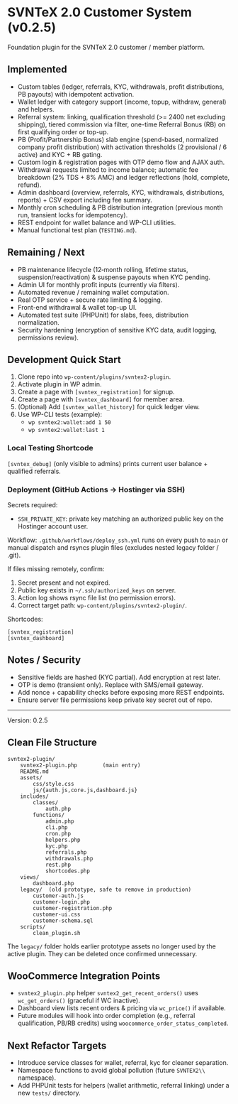 # SVNTeX 2.0 Customer System (v0.2.5)

Foundation plugin for the SVNTeX 2.0 customer / member platform.

## Implemented
* Custom tables (ledger, referrals, KYC, withdrawals, profit distributions, PB payouts) with idempotent activation.
* Wallet ledger with category support (income, topup, withdraw, general) and helpers.
* Referral system: linking, qualification threshold (>= 2400 net excluding shipping), tiered commission via filter, one-time Referral Bonus (RB) on first qualifying order or top-up.
* PB (Profit/Partnership Bonus) slab engine (spend-based, normalized company profit distribution) with activation thresholds (2 provisional / 6 active) and KYC + RB gating.
* Custom login & registration pages with OTP demo flow and AJAX auth.
* Withdrawal requests limited to income balance; automatic fee breakdown (2% TDS + 8% AMC) and ledger reflections (hold, complete, refund).
* Admin dashboard (overview, referrals, KYC, withdrawals, distributions, reports) + CSV export including fee summary.
* Monthly cron scheduling & PB distribution integration (previous month run, transient locks for idempotency).
* REST endpoint for wallet balance and WP-CLI utilities.
* Manual functional test plan (`TESTING.md`).

## Remaining / Next
* PB maintenance lifecycle (12‑month rolling, lifetime status, suspension/reactivation) & suspense payouts when KYC pending.
* Admin UI for monthly profit inputs (currently via filters).
* Automated revenue / remaining wallet computation.
* Real OTP service + secure rate limiting & logging.
* Front-end withdrawal & wallet top-up UI.
* Automated test suite (PHPUnit) for slabs, fees, distribution normalization.
* Security hardening (encryption of sensitive KYC data, audit logging, permissions review).

## Development Quick Start
1. Clone repo into `wp-content/plugins/svntex2-plugin`.
2. Activate plugin in WP admin.
3. Create a page with `[svntex_registration]` for signup.
4. Create a page with `[svntex_dashboard]` for member area.
5. (Optional) Add `[svntex_wallet_history]` for quick ledger view.
6. Use WP-CLI tests (example):
	- `wp svntex2:wallet:add 1 50`
	- `wp svntex2:wallet:last 1`

### Local Testing Shortcode
`[svntex_debug]` (only visible to admins) prints current user balance + qualified referrals.

### Deployment (GitHub Actions -> Hostinger via SSH)
Secrets required:
- `SSH_PRIVATE_KEY`: private key matching an authorized public key on the Hostinger account user.

Workflow: `.github/workflows/deploy_ssh.yml` runs on every push to `main` or manual dispatch and rsyncs plugin files (excludes nested legacy folder / .git).

If files missing remotely, confirm:
1. Secret present and not expired.
2. Public key exists in `~/.ssh/authorized_keys` on server.
3. Action log shows rsync file list (no permission errors).
4. Correct target path: `wp-content/plugins/svntex2-plugin/`.

Shortcodes:
```
[svntex_registration]
[svntex_dashboard]
```

## Notes / Security
- Sensitive fields are hashed (KYC partial). Add encryption at rest later.
- OTP is demo (transient only). Replace with SMS/email gateway.
- Add nonce + capability checks before exposing more REST endpoints.
- Ensure server file permissions keep private key secret out of repo.

---
Version: 0.2.5

## Clean File Structure
```
svntex2-plugin/
	svntex2-plugin.php        (main entry)
	README.md
	assets/
		css/style.css
		js/{auth.js,core.js,dashboard.js}
	includes/
		classes/
			auth.php
		functions/
			admin.php
			cli.php
			cron.php
			helpers.php
			kyc.php
			referrals.php
			withdrawals.php
			rest.php
			shortcodes.php
	views/
		dashboard.php
	legacy/  (old prototype, safe to remove in production)
		customer-auth.js
		customer-login.php
		customer-registration.php
		customer-ui.css
		customer-schema.sql
	scripts/
		clean_plugin.sh
```

The `legacy/` folder holds earlier prototype assets no longer used by the active plugin. They can be deleted once confirmed unnecessary.

## WooCommerce Integration Points
- `svntex2_plugin.php` helper `svntex2_get_recent_orders()` uses `wc_get_orders()` (graceful if WC inactive).
- Dashboard view lists recent orders & pricing via `wc_price()` if available.
- Future modules will hook into order completion (e.g., referral qualification, PB/RB credits) using `woocommerce_order_status_completed`.

## Next Refactor Targets
- Introduce service classes for wallet, referral, kyc for cleaner separation.
- Namespace functions to avoid global pollution (future `SVNTEX2\\` namespace).
- Add PHPUnit tests for helpers (wallet arithmetic, referral linking) under a new `tests/` directory.
